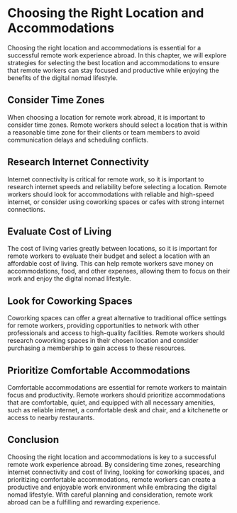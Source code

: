 Choosing the Right Location and Accommodations
=======================================================================================================

Choosing the right location and accommodations is essential for a successful remote work experience abroad. In this chapter, we will explore strategies for selecting the best location and accommodations to ensure that remote workers can stay focused and productive while enjoying the benefits of the digital nomad lifestyle.

Consider Time Zones
-------------------

When choosing a location for remote work abroad, it is important to consider time zones. Remote workers should select a location that is within a reasonable time zone for their clients or team members to avoid communication delays and scheduling conflicts.

Research Internet Connectivity
------------------------------

Internet connectivity is critical for remote work, so it is important to research internet speeds and reliability before selecting a location. Remote workers should look for accommodations with reliable and high-speed internet, or consider using coworking spaces or cafes with strong internet connections.

Evaluate Cost of Living
-----------------------

The cost of living varies greatly between locations, so it is important for remote workers to evaluate their budget and select a location with an affordable cost of living. This can help remote workers save money on accommodations, food, and other expenses, allowing them to focus on their work and enjoy the digital nomad lifestyle.

Look for Coworking Spaces
-------------------------

Coworking spaces can offer a great alternative to traditional office settings for remote workers, providing opportunities to network with other professionals and access to high-quality facilities. Remote workers should research coworking spaces in their chosen location and consider purchasing a membership to gain access to these resources.

Prioritize Comfortable Accommodations
-------------------------------------

Comfortable accommodations are essential for remote workers to maintain focus and productivity. Remote workers should prioritize accommodations that are comfortable, quiet, and equipped with all necessary amenities, such as reliable internet, a comfortable desk and chair, and a kitchenette or access to nearby restaurants.

Conclusion
----------

Choosing the right location and accommodations is key to a successful remote work experience abroad. By considering time zones, researching internet connectivity and cost of living, looking for coworking spaces, and prioritizing comfortable accommodations, remote workers can create a productive and enjoyable work environment while embracing the digital nomad lifestyle. With careful planning and consideration, remote work abroad can be a fulfilling and rewarding experience.
